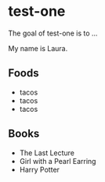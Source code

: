 # test-one

The goal of test-one is to ...


My name is Laura.

## Foods

- tacos
- tacos
- tacos

## Books

- The Last Lecture
- Girl with a Pearl Earring
- Harry Potter
